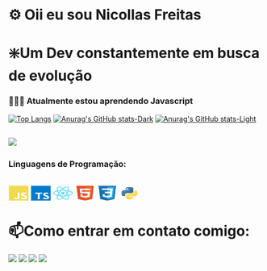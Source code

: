 <h1>⚙️ Oii eu sou Nicollas Freitas</h1>
<h1>❇️Um Dev constantemente em busca de evolução</h1> 
<h3>🧑🏻‍💻 Atualmente estou aprendendo Javascript</h3>

[![Top Langs](https://github-readme-stats.vercel.app/api/top-langs/?username=Mit0lenda&layout=donut-vertical)](https://github.com/anuraghazra/github-readme-stats)
[![Anurag's GitHub stats-Dark](https://github-readme-stats.vercel.app/api?username=Mit0lenda&show_icons=true&theme=dark#gh-dark-mode-only)](https://github.com/anuraghazra/github-readme-stats#gh-dark-mode-only)
[![Anurag's GitHub stats-Light](https://github-readme-stats.vercel.app/api?username=Mit0lenda&show_icons=true&theme=default#gh-light-mode-only)](https://github.com/anuraghazra/github-readme-stats#gh-light-mode-only)
##
<div><a href ="https://www.credly.com/badges/ce93320e-12ef-49f1-81b8-d3612860fb4e/public_url"><img src="https://github.com/Mit0lenda/Mit0lenda/assets/113867356/bfd21a80-fa54-4059-87ac-475dfeba0d03" width="150px" target="_blank"></a></div>
<h3>Linguagens de Programação:</h3>
  <div style="display: inline_block"><br>
  <img align="center" alt="Nico-Js" height="30" width="40" src="https://raw.githubusercontent.com/devicons/devicon/master/icons/javascript/javascript-plain.svg">
  <img align="center" alt="Nico-Ts" height="30" width="40" src="https://raw.githubusercontent.com/devicons/devicon/master/icons/typescript/typescript-plain.svg">
  <img align="center" alt="Nico-React" height="30" width="40" src="https://raw.githubusercontent.com/devicons/devicon/master/icons/react/react-original.svg">
  <img align="center" alt="Nico-HTML" height="30" width="40" src="https://raw.githubusercontent.com/devicons/devicon/master/icons/html5/html5-original.svg">
  <img align="center" alt="Nico-CSS" height="30" width="40" src="https://raw.githubusercontent.com/devicons/devicon/master/icons/css3/css3-original.svg">
  <img align="center" alt="Nico-Python" height="30" width="40" src="https://raw.githubusercontent.com/devicons/devicon/master/icons/python/python-original.svg">
</div>

#
<h1>📫Como entrar em contato comigo: </h1>
<div> 
  <a href="https://instagram.com/nicollasde" target="_blank"><img src="https://img.shields.io/badge/-Instagram-%23E4405F?style=for-the-badge&logo=instagram&logoColor=white" target="_blank"></a>
 	<a href="https://discord.gg/yWnbtyBVch" target="_blank"><img src="https://img.shields.io/badge/Discord-7289DA?style=for-the-badge&logo=discord&logoColor=white" target="_blank"></a> 
  <a href = "nideoliveirafreitas@gmail.com"><img src="https://img.shields.io/badge/-Gmail-%23333?style=for-the-badge&logo=gmail&logoColor=white" target="_blank"></a>
  <a href="https://www.linkedin.com/in/nicollasde" target="_blank"><img src="https://img.shields.io/badge/-LinkedIn-%230077B5?style=for-the-badge&logo=linkedin&logoColor=white" target="_blank"></a> 
  
</div>

